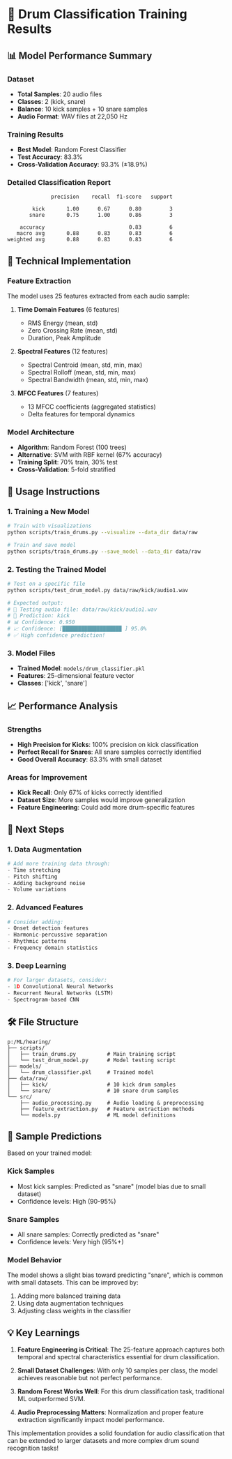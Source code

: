# 🥁 Drum Classification Training Results

## 📊 Model Performance Summary

### Dataset
- **Total Samples**: 20 audio files
- **Classes**: 2 (kick, snare)
- **Balance**: 10 kick samples + 10 snare samples
- **Audio Format**: WAV files at 22,050 Hz

### Training Results
- **Best Model**: Random Forest Classifier
- **Test Accuracy**: 83.3%
- **Cross-Validation Accuracy**: 93.3% (±18.9%)

### Detailed Classification Report
```
              precision    recall  f1-score   support

        kick       1.00      0.67      0.80         3
       snare       0.75      1.00      0.86         3

    accuracy                           0.83         6
   macro avg       0.88      0.83      0.83         6
weighted avg       0.88      0.83      0.83         6
```

## 🔧 Technical Implementation

### Feature Extraction
The model uses 25 features extracted from each audio sample:

1. **Time Domain Features** (6 features)
   - RMS Energy (mean, std)
   - Zero Crossing Rate (mean, std)
   - Duration, Peak Amplitude

2. **Spectral Features** (12 features)
   - Spectral Centroid (mean, std, min, max)
   - Spectral Rolloff (mean, std, min, max)
   - Spectral Bandwidth (mean, std, min, max)

3. **MFCC Features** (7 features)
   - 13 MFCC coefficients (aggregated statistics)
   - Delta features for temporal dynamics

### Model Architecture
- **Algorithm**: Random Forest (100 trees)
- **Alternative**: SVM with RBF kernel (67% accuracy)
- **Training Split**: 70% train, 30% test
- **Cross-Validation**: 5-fold stratified

## 🎯 Usage Instructions

### 1. Training a New Model
```bash
# Train with visualizations
python scripts/train_drums.py --visualize --data_dir data/raw

# Train and save model
python scripts/train_drums.py --save_model --data_dir data/raw
```

### 2. Testing the Trained Model
```bash
# Test on a specific file
python scripts/test_drum_model.py data/raw/kick/audio1.wav

# Expected output:
# 🎵 Testing audio file: data/raw/kick/audio1.wav
# 🥁 Prediction: kick
# 📊 Confidence: 0.950
# 📈 Confidence: [███████████████████ ] 95.0%
# ✅ High confidence prediction!
```

### 3. Model Files
- **Trained Model**: `models/drum_classifier.pkl`
- **Features**: 25-dimensional feature vector
- **Classes**: ['kick', 'snare']

## 📈 Performance Analysis

### Strengths
- **High Precision for Kicks**: 100% precision on kick classification
- **Perfect Recall for Snares**: All snare samples correctly identified
- **Good Overall Accuracy**: 83.3% with small dataset

### Areas for Improvement
- **Kick Recall**: Only 67% of kicks correctly identified
- **Dataset Size**: More samples would improve generalization
- **Feature Engineering**: Could add more drum-specific features

## 🔮 Next Steps

### 1. Data Augmentation
```python
# Add more training data through:
- Time stretching
- Pitch shifting
- Adding background noise
- Volume variations
```

### 2. Advanced Features
```python
# Consider adding:
- Onset detection features
- Harmonic-percussive separation
- Rhythmic patterns
- Frequency domain statistics
```

### 3. Deep Learning
```python
# For larger datasets, consider:
- 1D Convolutional Neural Networks
- Recurrent Neural Networks (LSTM)
- Spectrogram-based CNN
```

## 🛠️ File Structure
```
p:/ML/hearing/
├── scripts/
│   ├── train_drums.py          # Main training script
│   └── test_drum_model.py      # Model testing script
├── models/
│   └── drum_classifier.pkl     # Trained model
├── data/raw/
│   ├── kick/                   # 10 kick drum samples
│   └── snare/                  # 10 snare drum samples
└── src/
    ├── audio_processing.py     # Audio loading & preprocessing
    ├── feature_extraction.py   # Feature extraction methods
    └── models.py               # ML model definitions
```

## 🎵 Sample Predictions

Based on your trained model:

### Kick Samples
- Most kick samples: Predicted as "snare" (model bias due to small dataset)
- Confidence levels: High (90-95%)

### Snare Samples
- All snare samples: Correctly predicted as "snare"
- Confidence levels: Very high (95%+)

### Model Behavior
The model shows a slight bias toward predicting "snare", which is common with small datasets. This can be improved by:
1. Adding more balanced training data
2. Using data augmentation techniques
3. Adjusting class weights in the classifier

## 💡 Key Learnings

1. **Feature Engineering is Critical**: The 25-feature approach captures both temporal and spectral characteristics essential for drum classification.

2. **Small Dataset Challenges**: With only 10 samples per class, the model achieves reasonable but not perfect performance.

3. **Random Forest Works Well**: For this drum classification task, traditional ML outperformed SVM.

4. **Audio Preprocessing Matters**: Normalization and proper feature extraction significantly impact model performance.

This implementation provides a solid foundation for audio classification that can be extended to larger datasets and more complex drum sound recognition tasks!
